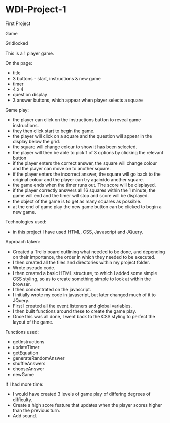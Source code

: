 # WDI-Project-1

First Project

Game

Gridlocked

This is a 1 player game.

On the page:

- title
- 3 buttons - start, instructions & new game
- timer
- 4 x 4
- question display
- 3 answer buttons, which appear when player selects a square

Game play:

- the player can click on the instructions button to reveal game instructions.
- they then click start to begin the game.
- the player will click on a square and the question will appear in the display below the grid.
- the square will change colour to show it has been selected.
- the player will then be able to pick 1 of 3 options by clicking the relevant button
- if the player enters the correct answer, the square will change colour and the player can move on to another square.
- if the player enters the incorrect answer, the square will go back to the original colour and the player can try again/do another square.
- the game ends when the timer runs out. The score will be displayed.
- if the player correctly answers all 16 squares within the 1 minute, the game will end and the timer will stop and score will be displayed.
- the object of the game is to get as many squares as possible.
- at the end of game play the new game button can be clicked to begin a new game.

Technologies used:

- in this project I have used HTML, CSS, Javascript and JQuery.

Approach taken:

- Created a Trello board outlining what needed to be done, and depending on their importance, the order in which they needed to be executed.
- I then created all the files and directories within my project folder.
- Wrote pseudo code.
- I then created a basic HTML structure, to which I added some simple CSS styling, so as to create something simple to look at within the browser.
- I then concentrated on the javascript.
- I initially wrote my code in javascript, but later changed much of it to JQuery.
- First I created all the event listeners and global variables.
- I then built functions around these to create the game play.
- Once this was all done, I went back to the CSS styling to perfect the layout of the game.

Functions used:

- getInstructions
- updateTimer
- getEquation
- generateRandomAnswer
- shuffleAnswers
- chooseAnswer
- newGame

If I had more time:

- I would have created 3 levels of game play of differing degrees of difficulty.
- Create a high score feature that updates when the player scores higher than the previous turn.
- Add sound.